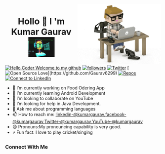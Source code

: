<img align="right" width="270px" src="https://raw.githubusercontent.com/Gaurav6299/Gaurav6299/master/profile%20generate/giphy.webp" />

<h1 align="center">Hollo 👋 I 'm Kumar Gaurav <img src="https://raw.githubusercontent.com/Gaurav6299/Gaurav6299/master/profile%20generate/tunny.gif" width="85px" height="65px"></h1>

<!-- <-> -->
[![Hello Coder Welcome to my github](https://img.shields.io/badge/Hello,%20Coder!-Welcome-orange?style=flat&logo=github)](https://github.com/Gaurav6299) [![followers](https://img.shields.io/github/followers/Gaurav6299?style=social)](https://github.com/Gaurav6299?tab=followers) [![Twitter](https://img.shields.io/twitter/url?style=social&url=https%3A%2F%2Ftwitter.com)](https://twitter.com/kumarga77116666) [![Open Source Love](https://badges.frapsoft.com/os/v2/open-source.svg?:heart:)](https://github.com/Gaurav6299)
[![Repos](https://badges.pufler.dev/repos/Gaurav6299)](https://github.com/Gaurav6299?tab=repositories) [![Connect to LinkedIn](https://img.shields.io/badge/-linkedin?label=linkedin&logo=linkedin&style=social)](https://www.linkedin.com/in/kumar-gaurav-bb976b1a5/)
<br>

- 🔭 I’m currently working on Food Odering App
- 🌱 I’m currently learning Android Development
- 👯 I’m looking to collaborate on YouTube
- 🤔 I’m looking for help in Java Development.
- 💬 Ask me about programming languages
- 📫 How to reach me: [linkedin-@kumargaurav](https://www.linkedin.com/in/kumar-gaurav-bb976b1a5/),[facebook-@kumargaurav](https://www.facebook.com/profile.php?id=100037267546579),[Twitter-@kumargaurav](https://mobile.twitter.com/kumarga77116666),[YouTube-@kumargaurav](youtube.com)
- 😄 Pronouns:My pronouncing capability is very good.
- ⚡ Fun fact: I love to play cricket/singing

 ### Connect With Me 
